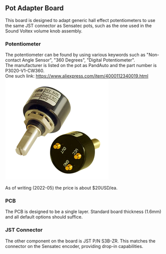## Pot Adapter Board

This board is designed to adapt generic hall effect potentiometers to use the same JST connector as Sensatec pots, such as the one used in the Sound Voltex volume knob assembly.

### Potentiometer

The potentiometer can be found by using various keywords such as "Non-contact Angle Sensor", "360 Degrees", "Digital Potentiometer".  
The manufacturer is listed on the pot as PandAuto and the part number is P3020-V1-CW360.  
One such link: https://www.aliexpress.com/item/4000112340019.html  
![Image of generic hall effect potentiometer](../generic-hall-effect-pot.png)

As of writing (2022-05) the price is about $20USD/ea.

### PCB

The PCB is designed to be a single layer. Standard board thickness (1.6mm) and all default options should suffice.

### JST Connector

The other component on the board is JST P/N S3B-ZR. This matches the connector on the Sensatec encoder, providing drop-in capabilities.